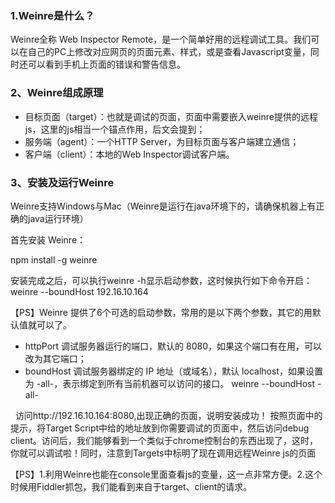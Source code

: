 ###  1.Weinre是什么？

Weinre全称 Web Inspector Remote，是一个简单好用的远程调试工具。我们可以在自己的PC上修改对应网页的页面元素、样式，或是查看Javascript变量，同时还可以看到手机上页面的错误和警告信息。

### 2、Weinre组成原理

* 目标页面（target）：也就是调试的页面，页面中需要嵌入weinre提供的远程js，这里的js相当一个锚点作用，后文会提到；
* 服务端（agent）：一个HTTP Server，为目标页面与客户端建立通信；
* 客户端（client）：本地的Web Inspector调试客户端。

### 3、安装及运行Weinre

Weinre支持Windows与Mac（Weinre是运行在java环境下的，请确保机器上有正确的java运行环境）

首先安装 Weinre：

npm install -g weinre

安装完成之后，可以执行weinre -h显示启动参数，这时候执行如下命令开启： weinre --boundHost 192.16.10.164

【PS】Weinre 提供了6个可选的启动参数，常用的是以下两个参数，其它的用默认值就可以了。

* httpPort 调试服务器运行的端口，默认的 8080，如果这个端口有在用，可以改为其它端口；
* boundHost 调试服务器绑定的 IP 地址（或域名），默认 localhost，如果设置为 -all-，表示绑定到所有当前机器可以访问的接口。
   weinre --boundHost -all-
   
   访问http://192.16.10.164:8080,出现正确的页面，说明安装成功！ 按照页面中的提示，将Target Script中给的地址放到你需要调试的页面中，然后访问debug client。访问后，我们能够看到一个类似于chrome控制台的东西出现了，这时，你就可以调试啦！同时，注意到Targets中标明了现在调用远程Weinre js的页面
   
   
【PS】1.利用Weinre也能在console里面查看js的变量，这一点非常方便。2.这个时候用Fiddler抓包，我们能看到来自于target、client的请求。
